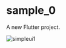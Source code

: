 # sample_0

A new Flutter project.

![simpleui1](https://github.com/ankit595/Simple-UI-Design-2/assets/56728798/4840c0e5-231e-4309-b6f2-fd5e248964f8)

